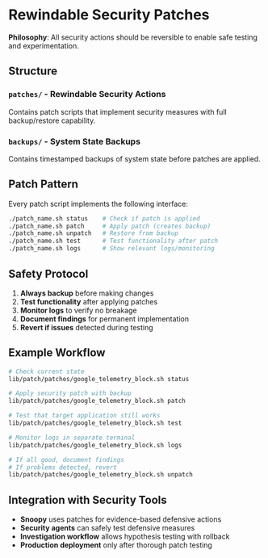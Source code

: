 # Rewindable Security Patches

**Philosophy**: All security actions should be reversible to enable safe testing and experimentation.

## Structure

### `patches/` - Rewindable Security Actions
Contains patch scripts that implement security measures with full backup/restore capability.

### `backups/` - System State Backups  
Contains timestamped backups of system state before patches are applied.

## Patch Pattern

Every patch script implements the following interface:

```bash
./patch_name.sh status    # Check if patch is applied
./patch_name.sh patch     # Apply patch (creates backup)
./patch_name.sh unpatch   # Restore from backup  
./patch_name.sh test      # Test functionality after patch
./patch_name.sh logs      # Show relevant logs/monitoring
```

## Safety Protocol

1. **Always backup** before making changes
2. **Test functionality** after applying patches  
3. **Monitor logs** to verify no breakage
4. **Document findings** for permanent implementation
5. **Revert if issues** detected during testing

## Example Workflow

```bash
# Check current state
lib/patch/patches/google_telemetry_block.sh status

# Apply security patch with backup
lib/patch/patches/google_telemetry_block.sh patch

# Test that target application still works
lib/patch/patches/google_telemetry_block.sh test

# Monitor logs in separate terminal
lib/patch/patches/google_telemetry_block.sh logs

# If all good, document findings
# If problems detected, revert
lib/patch/patches/google_telemetry_block.sh unpatch
```

## Integration with Security Tools

- **Snoopy** uses patches for evidence-based defensive actions
- **Security agents** can safely test defensive measures
- **Investigation workflow** allows hypothesis testing with rollback
- **Production deployment** only after thorough patch testing